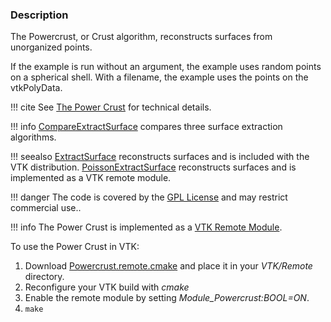 ### Description
The Powercrust, or Crust algorithm, reconstructs surfaces from unorganized points.

If the example is run without an argument, the example uses random points on a spherical shell. With a filename, the example uses the points on the vtkPolyData.

!!! cite
    See [The Power Crust](http://web.cs.ucdavis.edu/~amenta/pubs/sm.pdf) for technical details.

!!! info
    [CompareExtractSurface](/Cxx/Points/CompareExtractSurface) compares three surface extraction algorithms.

!!! seealso
    [ExtractSurface](/Cxx/Points/ExtractSurface) reconstructs surfaces and is included with the VTK distribution. [PoissonExtractSurface](/Cxx/Points/PoissonExtractSurface) reconstructs surfaces and is implemented as a VTK remote module.

!!! danger
    The code is covered by the [GPL License](http://www.gnu.org/copyleft/gpl.html) and may restrict commercial use.. 

!!! info
    The Power Crust is implemented as a [VTK Remote Module](http://www.vtk.org/Wiki/VTK/Remote_Modules).

To use the Power Crust in VTK:

1. Download [Powercrust.remote.cmake](https://github.com/lorensen/Powercrust/blob/master/Powercrust.remote.cmake) and place it in your *VTK/Remote* directory.
2. Reconfigure your VTK build with *cmake*
3. Enable the remote module by setting *Module_Powercrust:BOOL=ON*.
4. `make`
